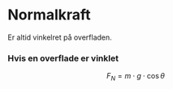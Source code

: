 # Normalkraft
Er altid vinkelret på overfladen.

### Hvis en overflade er vinklet
$$F_N = m \cdot g \cdot \cos \theta$$